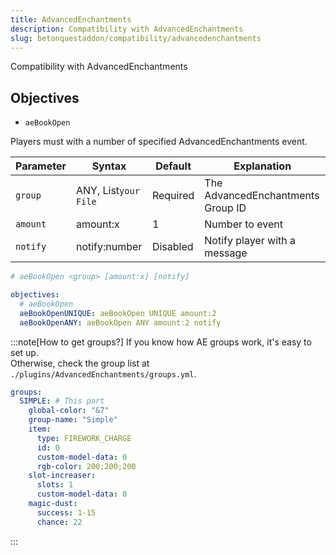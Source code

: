 ```yaml
---
title: AdvancedEnchantments
description: Compatibility with AdvancedEnchantments
slug: betonquestaddon/compatibility/advancedenchantments
---
```


Compatibility with AdvancedEnchantments

## **Objectives**
- `aeBookOpen`

Players must with a number of specified AdvancedEnchantments event.

| Parameter | Syntax               | Default  | Explanation                       |
|-----------|----------------------|----------|-----------------------------------|
| `group`   | ANY, List`your File` | Required | The AdvancedEnchantments Group ID |
| `amount`  | amount:x             | 1        | Number to event                   |
| `notify`  | notify:number        | Disabled | Notify player with a message      |
```yaml
# aeBookOpen <group> [amount:x] [notify]

objectives:
  # aeBookOpen
  aeBookOpenUNIQUE: aeBookOpen UNIQUE amount:2
  aeBookOpenANY: aeBookOpen ANY amount:2 notify
```
:::note[How to get groups?]
If you know how AE groups work, it's easy to set up.\
Otherwise, check the group list at `./plugins/AdvancedEnchantments/groups.yml`.
```yaml
groups:
  SIMPLE: # This part
    global-color: "&7"
    group-name: "Simple"
    item:
      type: FIREWORK_CHARGE
      id: 0
      custom-model-data: 0
      rgb-color: 200;200;200
    slot-increaser:
      slots: 1
      custom-model-data: 0
    magic-dust:
      success: 1-15
      chance: 22
```
:::
